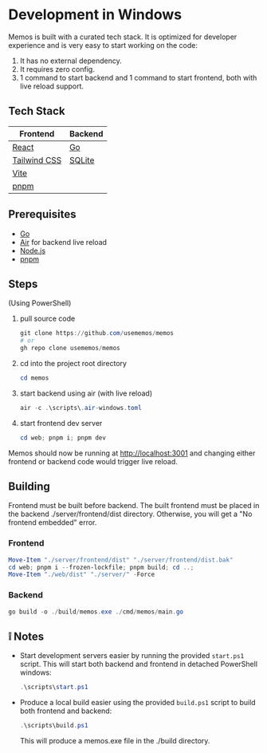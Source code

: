 # Development in Windows

Memos is built with a curated tech stack. It is optimized for developer experience and is very easy to start working on the code:

1. It has no external dependency.
2. It requires zero config.
3. 1 command to start backend and 1 command to start frontend, both with live reload support.

## Tech Stack

| Frontend                                 | Backend                           |
| ---------------------------------------- | --------------------------------- |
| [React](https://react.dev/)              | [Go](https://go.dev/)             |
| [Tailwind CSS](https://tailwindcss.com/) | [SQLite](https://www.sqlite.org/) |
| [Vite](https://vitejs.dev/)              |                                   |
| [pnpm](https://pnpm.io/)                 |                                   |

## Prerequisites

- [Go](https://golang.org/doc/install)
- [Air](https://github.com/cosmtrek/air#installation) for backend live reload
- [Node.js](https://nodejs.org/)
- [pnpm](https://pnpm.io/installation)

## Steps

(Using PowerShell)

1. pull source code

   ```powershell
   git clone https://github.com/usememos/memos
   # or
   gh repo clone usememos/memos
   ```

2. cd into the project root directory

   ```powershell
   cd memos
   ```

3. start backend using air (with live reload)

   ```powershell
   air -c .\scripts\.air-windows.toml
   ```

4. start frontend dev server

   ```powershell
   cd web; pnpm i; pnpm dev
   ```

Memos should now be running at [http://localhost:3001](http://localhost:3001) and changing either frontend or backend code would trigger live reload.

## Building

Frontend must be built before backend. The built frontend must be placed in the backend ./server/frontend/dist directory. Otherwise, you will get a "No frontend embedded" error.

### Frontend

```powershell
Move-Item "./server/frontend/dist" "./server/frontend/dist.bak"
cd web; pnpm i --frozen-lockfile; pnpm build; cd ..;
Move-Item "./web/dist" "./server/" -Force
```

### Backend

```powershell
go build -o ./build/memos.exe ./cmd/memos/main.go
```

## ❕ Notes

- Start development servers easier by running the provided `start.ps1` script.
  This will start both backend and frontend in detached PowerShell windows:

  ```powershell
  .\scripts\start.ps1
  ```

- Produce a local build easier using the provided `build.ps1` script to build both frontend and backend:

  ```powershell
  .\scripts\build.ps1
  ```

  This will produce a memos.exe file in the ./build directory.
